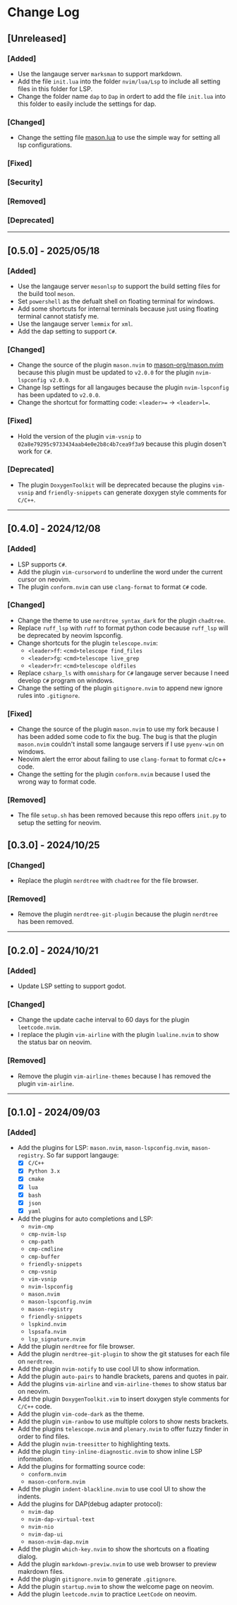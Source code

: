 # Change Log

## [Unreleased]
### [Added]
* Use the langauge server `marksman` to support markdown.
* Add the file `init.lua` into the folder `nvim/lua/Lsp` to include all setting files in this folder for LSP.
* Change the folder name `dap` to `Dap` in ordert to add the file `init.lua` into this folder to easily include the settings for dap.

### [Changed]
* Change the setting file [mason.lua](./nvim/lua/lsp/mason.lua) to use the simple way for setting all lsp configurations.

### [Fixed]

### [Security]

### [Removed]

### [Deprecated]


----
## [0.5.0] - 2025/05/18
### [Added]
* Use the langauge server `mesonlsp` to support the build setting files for the build tool `meson`.
* Set `powershell` as the defualt shell on floating terminal for windows.
* Add some shortcuts for internal terminals because just using floating terminal cannot statisfy me.
* Use the langauge server `lemmix` for `xml`.
* Add the dap setting to support `C#`.

### [Changed]
* Change the source of the plugin `mason.nvim` to [mason-org/mason.nvim](https://github.com/mason-org/mason.nvim.git) because this plugin must be updated to `v2.0.0` for the plugin `nvim-lspconfig v2.0.0`.
* Change lsp settings for all langauges because the plugin `nvim-lspconfig` has been updated to `v2.0.0`.
* Change the shortcut for formatting code: `<leader>=` -> `<leader>l=`.

### [Fixed]
* Hold the version of the plugin `vim-vsnip` to `02a8e79295c9733434aab4e0e2b8c4b7cea9f3a9` because this plugin dosen't work for `C#`.

### [Deprecated]
* The plugin `DoxygenToolkit` will be deprecated because the plugins `vim-vsnip` and `friendly-snippets` can generate doxygen style comments for `C/C++`.


----
## [0.4.0] - 2024/12/08
### [Added]
* LSP supports `C#`.
* Add the plugin `vim-cursorword` to underline the word under the current cursor on neovim.
* The plugin `conform.nvim` can use `clang-format` to format `C#` code.

### [Changed]
* Change the theme to use `nerdtree_syntax_dark` for the plugin `chadtree`.
* Replace `ruff_lsp` with `ruff` to format python code because `ruff_lsp` will be deprecated by neovim lspconfig.
* Change shortcuts for the plugin `telescope.nvim`:
	* `<leader>ff`: `<cmd>telescope find_files`
	* `<leader>fg`: `<cmd>telescope live_grep`
	* `<leader>fr`: `<cmd>telescope oldfiles`
* Replace `csharp_ls` with `omnisharp` for `C#` langauge server because I need develop `C#` program on windows.
* Change the setting of the plugin `gitignore.nvim` to append new ignore rules into `.gitignore`.

### [Fixed]
* Change the source of the plugin `mason.nvim` to use my fork because I has been added some code to fix the bug. The bug is that the plugin `mason.nvim` couldn't install some langauge servers if I use `pyenv-win` on windows.
* Neovim alert the error about failing to use `clang-format` to format c/c++ code.
* Change the setting for the plugin `conform.nvim` because I used the wrong way to format code.

### [Removed]
* The file `setup.sh` has been removed because this repo offers `init.py` to setup the setting for neovim.


## [0.3.0] - 2024/10/25
### [Changed]
* Replace the plugin `nerdtree` with `chadtree` for the file browser.

### [Removed]
* Remove the plugin `nerdtree-git-plugin` because the plugin `nerdtree` has been removed.


----
## [0.2.0] - 2024/10/21
### [Added]
* Update LSP setting to support godot.

### [Changed]
* Change the update cache interval to 60 days for the plugin `leetcode.nvim`.
* I replace the plugin `vim-airline` with the plugin `lualine.nvim` to show the status bar on neovim.

### [Removed]
* Remove the plugin `vim-airline-themes` because I has removed the plugin `vim-airline`.


----
## [0.1.0] - 2024/09/03
### [Added]
* Add the plugins for LSP: `mason.nvim`, `mason-lspconfig.nvim`, `mason-registry`. So far support langauge:
    * [x] `C/C++`
    * [x] `Python 3.x`
    * [x] `cmake`
    * [x] `lua`
    * [x] `bash`
    * [x] `json`
    * [x] `yaml`
* Add the plugins for auto completions and LSP:
    * `nvim-cmp`
    * `cmp-nvim-lsp`
    * `cmp-path`
    * `cmp-cmdline`
    * `cmp-buffer`
    * `friendly-snippets`
    * `cmp-vsnip`
    * `vim-vsnip`
    * `nvim-lspconfig`
    * `mason.nvim`
    * `mason-lspconfig.nvim`
    * `mason-registry`
    * `friendly-snippets`
    * `lspkind.nvim`
    * `lspsafa.nvim`
    * `lsp_signature.nvim`
* Add the plugin `nerdtree` for file browser.
* Add the plugin `nerdtree-git-plugin` to show the git statuses for each file on `nerdtree`.
* Add the plugin `nvim-notify` to use cool UI to show information.
* Add the plugin `auto-pairs` to handle brackets, parens and quotes in pair.
* Add the plugins `vim-airline` and `vim-airline-themes` to show status bar on neovim.
* Add the plugin `DoxygenToolkit.vim` to insert doxygen style comments for `C/C++` code.
* Add the plugin `vim-code-dark` as the theme.
* Add the plugin `vim-ranbow` to use multiple colors to show nests brackets.
* Add the plugins `telescope.nvim` and `plenary.nvim` to offer fuzzy finder in order to find files.
* Add the plugin `nvim-treesitter` to highlighting texts.
* Add the plugin `tiny-inline-diagnostic.nvim` to show inline LSP information.
* Add the plugins for formatting source code:
    * `conform.nvim`
    * `mason-conform.nvim`
* Add the plugin `indent-blackline.nvim` to use cool UI to show the indents.
* Add the plugins for DAP(debug adapter protocol):
    * `nvim-dap`
    * `nvim-dap-virtual-text`
    * `nvim-nio`
    * `nvim-dap-ui`
    * `mason-nvim-dap.nvim`
* Add the plugin `which-key.nvim` to show the shortcuts on a floating dialog.
* Add the plugin `markdown-previw.nvim` to use web browser to preview makrdown files.
* Add the plugin `gitignore.nvim` to generate `.gitignore`.
* Add the plugin `startup.nvim` to show the welcome page on neovim.
* Add the plugin `leetcode.nvim` to practice `LeetCode` on neovim.

